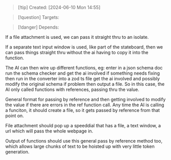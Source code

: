 
>[!tip] Created: [2024-06-10 Mon 14:55]

>[!question] Targets: 

>[!danger] Depends: 

If a file attachment is used, we can pass it straight thru to an isolate.

If a separate text input window is used, like part of the stateboard, then we can pass things straight thru without the ai having to copy it into the function.

The AI can then wire up different functions, eg:
enter in a json schema doc
run the schema checker and get the ai involved if something needs fixing
then run in the converter into a zod ts file
get the ai involved and possibly modify the original schema if problem
then output a file.
So in this case, the AI only called functions with references, passing thru the value.

General format for passing by reference and then getting involved to modify the value if there are errors in the ref function call.
Any time the AI is calling a funciton, it should create a file, so it gets passed by reference from that point on.

File attachment should pop up a speeddial that has a file, a text window, a url which will pass the whole webpage in.

Output of functions should use this general pass by reference method too, which allows large chunks of text to be hoisted up with very little token generation.
